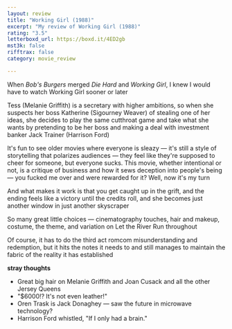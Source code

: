 ```yaml
---
layout: review
title: "Working Girl (1988)"
excerpt: "My review of Working Girl (1988)"
rating: "3.5"
letterboxd_url: https://boxd.it/4ED2gb
mst3k: false
rifftrax: false
category: movie_review

---
```


When <i>Bob's Burgers</i> merged <i>Die Hard </i>and <i>Working Girl</i>, I knew I would have to watch Working Girl sooner or later

Tess (Melanie Griffith) is a secretary with higher ambitions, so when she suspects her boss Katherine (Sigourney Weaver) of stealing one of her ideas, she decides to play the same cutthroat game and take what she wants by pretending to be her boss and making a deal with investment banker Jack Trainer (Harrison Ford)

It's fun to see older movies where everyone is sleazy — it's still a style of storytelling that polarizes audiences — they feel like they're supposed to cheer for someone, but everyone sucks. This movie, whether intentional or not, is a critique of business and how it sews deception into people's being — you fucked me over and were rewarded for it? Well, now it's my turn

And what makes it work is that you get caught up in the grift, and the ending feels like a victory until the credits roll, and she becomes just another window in just another skyscraper

So many great little choices — cinematography touches, hair and makeup, costume, the theme, and variation on Let the River Run throughout

Of course, it has to do the third act romcom misunderstanding and redemption, but it hits the notes it needs to and still manages to maintain the fabric of the reality it has established

<b>stray thoughts</b>
* Great big hair on Melanie Griffith and Joan Cusack and all the other Jersey Queens
* "$6000!? It's not even leather!"
* Oren Trask is Jack Donaghey — saw the future in microwave technology?
* Harrison Ford whistled, "If I only had a brain."